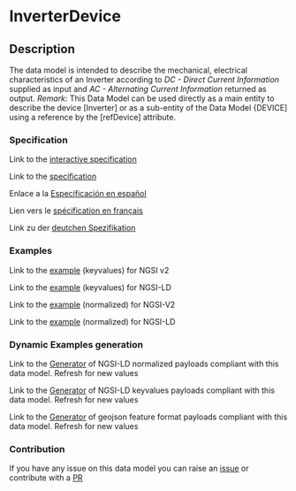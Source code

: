 # InverterDevice

## Description 

The data model is intended to describe the mechanical, electrical characteristics of an Inverter according to *DC - Direct Current Information* supplied as input and *AC - Alternating Current Information*  returned as output. *Remark*: This Data Model can be used directly as a main entity to describe the device [Inverter] or as a sub-entity of the Data Model {DEVICE] using a reference by the [refDevice] attribute.
### Specification

Link to the [interactive specification](https://swagger.lab.fiware.org/?url=https://smart-data-models.github.io/dataModel.Energy/InverterDevice/swagger.yaml)

Link to the [specification](https://smart-data-models.github.io/dataModel.Energy/InverterDevice/doc/spec.md)

Enlace a la [Especificación en español](https://smart-data-models.github.io/dataModel.Energy/InverterDevice/doc/spec_ES.md)

Lien vers le [spécification en français](https://smart-data-models.github.io/dataModel.Energy/InverterDevice/doc/spec_FR.md)

Link zu der [deutchen Spezifikation](https://smart-data-models.github.io/dataModel.Energy/InverterDevice/doc/spec_DE.md)
### Examples

Link to the [example](https://smart-data-models.github.io/dataModel.Energy/InverterDevice/examples/example.json) (keyvalues) for NGSI v2

Link to the [example](https://smart-data-models.github.io/dataModel.Energy/InverterDevice/examples/example.jsonld) (keyvalues) for NGSI-LD

Link to the [example](https://smart-data-models.github.io/dataModel.Energy/InverterDevice/examples/example-normalized.json) (normalized) for NGSI-V2

Link to the [example](https://smart-data-models.github.io/dataModel.Energy/InverterDevice/examples/example-normalized.jsonld) (normalized) for NGSI-LD
### Dynamic Examples generation

Link to the [Generator](https://smartdatamodels.org/extra/ngsi-ld_generator_v0.92.php?schemaUrl=https://raw.githubusercontent.com/smart-data-models/dataModel.Energy/master/InverterDevice/schema.json&email=info@smartdatamodels.org) of NGSI-LD normalized payloads compliant with this data model. Refresh for new values

Link to the [Generator](https://smartdatamodels.org/extra/ngsi-ld_generator_keyvalues_v0.92.php?schemaUrl=https://raw.githubusercontent.com/smart-data-models/dataModel.Energy/master/InverterDevice/schema.json&email=info@smartdatamodels.org) of NGSI-LD keyvalues payloads compliant with this data model. Refresh for new values

Link to the [Generator](https://smartdatamodels.org/extra/geojson_features_generator_v1.0.php?schemaUrl=https://raw.githubusercontent.com/smart-data-models/dataModel.Energy/master/InverterDevice/schema.json&email=info@smartdatamodels.org) of geojson feature format payloads compliant with this data model. Refresh for new values
### Contribution

 If you have any issue on this data model you can raise an [issue](https://github.com/smart-data-models/dataModel.Energy/issues)  or contribute with a [PR](https://github.com/smart-data-models/dataModel.Energy/pulls)